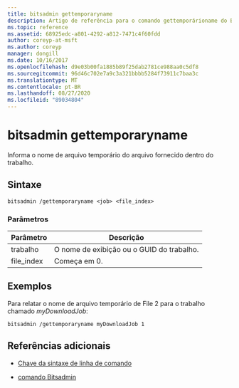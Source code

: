 ```yaml
---
title: bitsadmin gettemporaryname
description: Artigo de referência para o comando gettemporárioname do Bitsadmin, que relata o nome de arquivo temporário do arquivo fornecido dentro do trabalho.
ms.topic: reference
ms.assetid: 68925edc-a801-4292-a812-7471c4f60fdd
author: coreyp-at-msft
ms.author: coreyp
manager: dongill
ms.date: 10/16/2017
ms.openlocfilehash: d9e03b00fa1885b89f25dab2781ce988aa0c5df8
ms.sourcegitcommit: 96d46c702e7a9c3a321bbbb5284f73911c7baa3c
ms.translationtype: MT
ms.contentlocale: pt-BR
ms.lasthandoff: 08/27/2020
ms.locfileid: "89034804"
---
```

# <a name="bitsadmin-gettemporaryname"></a>bitsadmin gettemporaryname

Informa o nome de arquivo temporário do arquivo fornecido dentro do trabalho.

## <a name="syntax"></a>Sintaxe

```
bitsadmin /gettemporaryname <job> <file_index>
```

### <a name="parameters"></a>Parâmetros

| Parâmetro | Descrição |
| -------------- | -------------- |
| trabalho | O nome de exibição ou o GUID do trabalho. |
| file_index | Começa em 0. |

## <a name="examples"></a>Exemplos

Para relatar o nome de arquivo temporário de File 2 para o trabalho chamado *myDownloadJob*:

```
bitsadmin /gettemporaryname myDownloadJob 1
```

## <a name="additional-references"></a>Referências adicionais

- [Chave da sintaxe de linha de comando](command-line-syntax-key.md)

- [comando Bitsadmin](bitsadmin.md)
